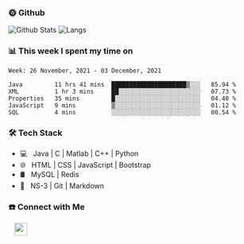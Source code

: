 

<h3> 🌞 Github</h3>

![Github Stats](https://github-readme-stats-beta-lovat.vercel.app/api?username=QiuYukang&count_private=true&show_icons=true&hide=stars)
![Langs](https://github-readme-stats-beta-lovat.vercel.app/api/top-langs/?username=QiuYukang&count_private=true&layout=compact)

<h3> 📊 This week I spent my time on</h3>

<!--START_SECTION:waka-->
```text
Week: 26 November, 2021 - 03 December, 2021

Java         11 hrs 41 mins  █████████████████████▒░░░   85.94 % 
XML          1 hr 3 mins     ██░░░░░░░░░░░░░░░░░░░░░░░   07.73 % 
Properties   35 mins         █░░░░░░░░░░░░░░░░░░░░░░░░   04.40 % 
JavaScript   9 mins          ▒░░░░░░░░░░░░░░░░░░░░░░░░   01.12 % 
SQL          4 mins          ░░░░░░░░░░░░░░░░░░░░░░░░░   00.54 % 
```
<!--END_SECTION:waka-->

<h3>🛠 Tech Stack</h3>

- 💻 &nbsp; Java | C | Matlab | C++ | Python
- 🌐 &nbsp; HTML | CSS | JavaScript | Bootstrap
- 🛢  &nbsp; MySQL | Redis
- 🔧 &nbsp; NS-3 | Git | Markdown

<h3> ☎️ Connect with Me </h3>
&nbsp;&nbsp;
<a href="mailto:b612n@qq.com">
  <img href="mailto:b612n@qq.com" align="center" width="26px" src="https://github.com/TheDudeThatCode/TheDudeThatCode/blob/master/Assets/Gmail.svg" />
</a>
